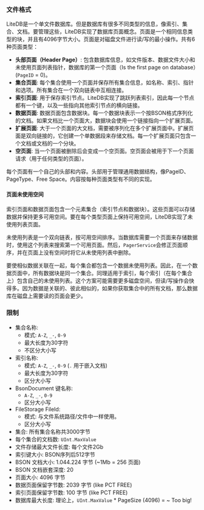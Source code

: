 ### 文件格式

LiteDB是一个单文件数据库。但是数据库有很多不同类型的信息，像索引、集合、文档。要管理这些，LiteDB实现了数据库页面概念。页面是一个相同信息类型的块，并且有4096字节大小。页面是对磁盘文件进行读/写的最小操作。共有6种页面类型：

- **头部页面（Header Page）**: 包含数据库信息，如文件版本、数据文件大小和未使用页面列表指针，数据库的第一个页面（Is the first page on database）(`PageID` = 0)。
- **集合页面**: 每个集合使用一个页面并保存所有集合信息，如名称、索引、指针和选项。所有集合在一个双向链表中互相连接。
- **索引页面**: 用于保存索引节点。LiteDB实现了跳跃列表索引，因此每一个节点都有一个键，以及一些指向其他索引节点的横向链接。
- **数据页面**: 数据页面包含数据块。每一个数据块表示一个按BSON格式序列化的文档。如果文档比一个页面大，数据块会使用一个链接指向一个扩展页面。
- **扩展页面**: 大于一个页面的大文档，需要被序列化在多个扩展页面中。扩展页面是双向链接的，它创建一个单数据段来存储文档。每一个扩展页面只包含一个文档或文档的一个分块。
- **空页面**: 当一个页面被删除后会变成一个空页面。空页面会被用于下一个页面请求（用于任何类型的页面）。

每个页面有一个自己的头部和内容。头部用于管理通用数据结构，像PageID、PageType、Free Space。内容按每种页面类型有不同的实现。

#### 页面未使用空间

索引页面和数据页面包含一个元素集合（索引节点和数据块）。这些页面可以存储数据并保持更多可用空间。要在每个类型页面上保持可用空间，LiteDB实现了未使用列表页面。

未使用列表是一个双向链表，按可用空间排序。当数据库需要一个页面来存储数据时，使用这个列表来搜索第一个可用页面。然后，`PagerService`会修正页面顺序，并在页面上没有空间时将它从未使用列表中删除。

要使相似数据关联在一起，每个集合都包含一个数据未使用列表。因此，在一个数据页面中，所有数据块是同一个集合。同理适用于索引，每个索引（在每个集合上）包含自己的未使用列表。这个方案可能需要更多磁盘空间，但读/写操作会快得多。因为数据是关联的、彼此相似的，如果你获取集合中的所有文档，那么数据库在磁盘上需要读的页面会更少。

### 限制

- 集合名称:
    - 模式: `A-Z`, `_-`, `0-9`
    - 最大长度为30字符
    - 不区分大小写
- 索引名称: 
    - 模式: `A-Z`, `_-`, `0-9` (`.` 用于嵌入文档)
    - 最大长度为30字符
    - 区分大小写
- BsonDocument 键名称: 
    - `A-Z`, `_-`, `0-9`
    - 区分大小写
- FileStorage FileId:
    - 模式: 与文件系统路径/文件中一样使用。
    - 区分大小写
- 集合: 所有集合名称共3000字节
- 每个集合的文档数: `UInt.MaxValue`
- 文件存储最大文件长度: 每个文件2Gb
- 索引键大小: BSON序列后512字节
- BSON 文档大小: 1.044.224 字节 (~1Mb = 256 页面)
- BSON 文档嵌套深度: 20 
- 页面大小: 4096 字节
- 数据页面保留字节数: 2039 字节 (like PCT FREE)
- 索引页面保留字节数: 100 字节 (like PCT FREE)
- 数据库最大长度: 理论上，`UInt.MaxValue` * PageSize (4096) = ~ Too big!
